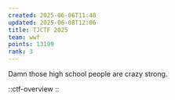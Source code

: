 ```yaml
---
created: 2025-06-06T11:48
updated: 2025-06-08T12:06
title: TJCTF 2025
team: wwf
points: 13199
rank: 3
---
```


Damn those high school people are crazy strong.

::ctf-overview
::
